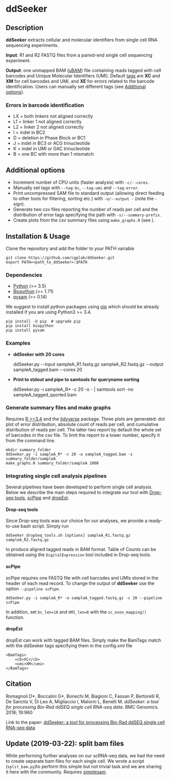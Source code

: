 # ddSeeker

## Description
**ddSeeker** extracts cellular and molecular identifiers from single cell RNA sequencing experiments.

**Input**: R1 and R2 FASTQ files from a paired-end single cell sequencing experiment.

**Output**: one unmapped BAM ([uBAM](https://gatkforums.broadinstitute.org/gatk/discussion/11008/ubam-unmapped-bam-format))
file containing reads tagged with cell barcodes and Unique Molecular Identifiers (UMI).
Default [tags](https://genome.sph.umich.edu/wiki/SAM#What_are_TAGs.3F) are
**XC** and **XM** for cell barcodes and UMI, and **XE** for errors related to
the barcode identification.
Users can manually set different tags (see [Additional options](https://github.com/cgplab/ddSeeker#additional-options)).

### Errors in barcode identification

  - LX = both linkers not aligned correctly
  - L1 = linker 1 not aligned correctly
  - L2 = linker 2 not aligned correctly
  - I  = indel in BC2
  - D  = deletion in Phase Block or BC1
  - J  = indel in BC3 or ACG trinucleotide
  - K  = indel in UMI or GAC trinucleotide
  - B  = one BC with more than 1 mismatch

## Additional options

  - Increment number of CPU units (faster analysis) with `-c/--cores`.
  - Manually set tags with `--tag-bc`, `--tag-umi` and `--tag-error`.
  - Print uncompressed SAM file to standard output (allowing direct feeding to other tools for
    filtering, sorting etc.) with `-o/--output -` (note the `-` sign).
  - Generate two csv files reporting the number of reads per cell and the distribution
  of error tags specifying the path with `-s/--summary-prefix`.
  - Create plots from the csv summary files using `make_graphs.R` (see ).


## Installation & Usage
Clone the repository and add the folder to your PATH variable

    git clone https://github.com/cgplab/ddSeeker.git
    export PATH=<path_to_ddSeeker>:$PATH

### Dependencies
- [Python](https://www.python.org/downloads) (>= 3.5)
- [Biopython](http://biopython.org) (>= 1.71)
- [pysam](https://pysam.readthedocs.io) (>= 0.14)

We suggest to install python packages using [pip](https://pip.pypa.io/en/stable/installing/)
which should be already installed if you are using Python3 >= 3.4.

    pip install -U pip  # upgrade pip
    pip install biopython
    pip install pysam

### Examples

- __ddSeeker with 20 cores__

    ddSeeker.py --input sampleA_R1.fastq.gz sampleA_R2.fastq.gz --output sampleA_tagged.bam --cores 20

- __Print to stdout and pipe to samtools for queryname sorting__

    ddSeeker.py -i sampleA_R* -c 20 -o - | samtools sort -no sampleA_tagged_qsorted.bam

### Generate summary files and make graphs
Requires [R >=3.4](https://www.r-project.org/) and the [tidyverse](https://www.tidyverse.org/) package.
Three plots are generated: dot plot of error distribution, absolute count of reads per
cell, and cumulative distribution of reads per cell. The latter two report by default
the whole set of barcodes in the csv file. To limit the report to a lower
number, specify it from the command line.

    mkdir summary_folder
    ddSeeker.py -i sampleA_R* -c 20 -o sampleA_tagged.bam -s summary_folder/sampleA
    make_graphs.R summary_folder/sampleA 2000

### Integrating single cell analysis pipelines
Several pipelines have been developed to perform single cell analysis.
Below we describe the main steps required to integrate our tool with
[Drop-seq tools](http://mccarrolllab.com/dropseq/),
[scPipe](https://github.com/LuyiTian/scPipe) and
[dropEst](https://github.com/hms-dbmi/dropEst).

#### Drop-seq tools
Since Drop-seq tools was our choice for our analyses, we provide a ready-to-use bash
script.  Simply run

    ddSeeker_dropSeq_tools.sh [options] sampleA_R1.fastq.gz sampleA_R2.fastq.gz

to produce aligned tagged reads in BAM format. 
Table of Counts can be obtained using the `DigitalExpression` tool included in Drop-seq tools.

#### scPipe
scPipe requires one FASTQ file with cell barcodes and UMIs stored in the header
of each read record. To change the output of **ddSeeker** use the option
`--pipeline scPipe`.

    ddSeeker.py -i sampleA_R* -o sampleA_tagged.fastq.gz -c 20 --pipeline scPipe

In addition, set `bc_len=18` and `UMI_len=8` with the `sc_exon_mapping()` function.

#### dropEst
dropEst can work with tagged BAM files. Simply make the BamTags match with the
ddSeeker tags specifying them in the config.xml file

    <BamTags>
        <cb>XC</cb>
        <umi>XM</umi>
    </BamTags>

## Citation
Romagnoli D\*, Boccalini G\*, Bonechi M, Biagioni C, Fassan P, Bertorelli R, De
Sanctis V, Di Leo A, Migliaccio I, Malorni L, Benelli M. *ddSeeker: a tool for
processing Bio-Rad ddSEQ single cell RNA-seq data*. BMC Genomics. 2018; 19:960

Link to the paper: [ddSeeker: a tool for processing Bio-Rad ddSEQ single cell RNA-seq data](https://rdcu.be/bekqj)


## Update (2019-03-22): split bam files
While performing further analyses on our scRNA-seq data, we had the need to
create separate bam files for each single cell. 
We wrote a script (`split_bam.py`)to perform this simple but not trivial task
and we are sharing it here with the community.
Requires [simplesam](https://github.com/mdshw5/simplesam).


